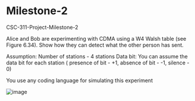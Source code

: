 # Milestone-2
CSC-311-Project-Milestone-2

Alice and Bob are experimenting with CDMA using a W4 Walsh table (see Figure 6.34). Show how they can detect what the other person has sent. 

Assumption: Number of stations - 4 stations 
Data bit: You can assume the data bit for each station ( presence of bit - +1, absence of bit - -1, silence - 0) 

You use any coding language for simulating this experiment 

![image](https://user-images.githubusercontent.com/115599485/199989098-35e09d4f-7e7d-4860-bca1-e73133b36064.png)
